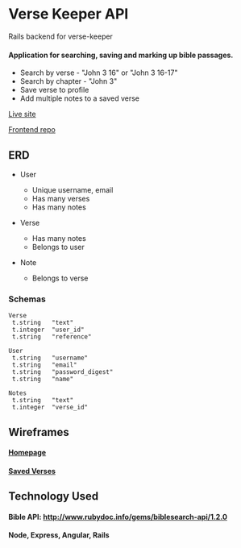 # Verse Keeper API
Rails backend for verse-keeper

#### Application for searching, saving and marking up bible passages. 
- Search by verse - "John 3 16" or "John 3 16-17"
- Search by chapter - "John 3"
- Save verse to profile
- Add multiple notes to a saved verse

[Live site](https://verse-keeper-ui.herokuapp.com/)

[Frontend repo](https://github.com/currymich/verse-keeper-ui)

## ERD

- User
   - Unique username, email
   - Has many verses
   - Has many notes
   
- Verse
   - Has many notes
   - Belongs to user
       
- Note
   - Belongs to verse
   
### Schemas   
```
Verse
 t.string   "text"
 t.integer  "user_id"
 t.string   "reference"
```
   
```
User
 t.string   "username"
 t.string   "email"
 t.string   "password_digest"
 t.string   "name"
```

```
Notes 
 t.string   "text"
 t.integer  "verse_id"
```

## Wireframes

#### [Homepage](https://wireframe.cc/Ij14Ul)
#### [Saved Verses](https://wireframe.cc/rVu4jn)

## Technology Used

#### Bible API: http://www.rubydoc.info/gems/biblesearch-api/1.2.0
#### Node, Express, Angular, Rails
